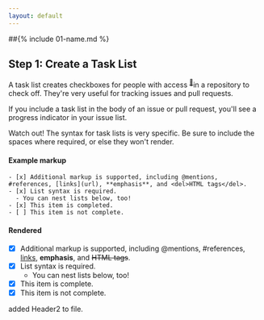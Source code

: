 ```yaml
---
layout: default
---
```


##{% include 01-name.md %}
## Step 1: Create a Task List

A task list creates checkboxes for people with access <sup>[:book:](https://help.github.com/articles/github-glossary/#collaborator)</sup>in a repository to check off. They're very useful for tracking issues and pull requests.

If you include a task list in the body of an issue or pull request, you'll see a progress indicator in your issue list. 

Watch out! The syntax for task lists is very specific. Be sure to include the spaces where required, or else they won't render.


#### Example markup

```
- [x] Additional markup is supported, including @mentions, #references, [links](url), **emphasis**, and <del>HTML tags</del>.
- [x] List syntax is required.
  - You can nest lists below, too!
- [x] This item is completed.
- [ ] This item is not complete.
```

#### Rendered

- [x] Additional markup is supported, including @mentions, #references, [links](url), **emphasis**, and <del>HTML tags</del>.
- [x] List syntax is required.
  - You can nest lists below, too!
- [x] This item is complete.
- [x] This item is not complete.

added Header2 to file.
